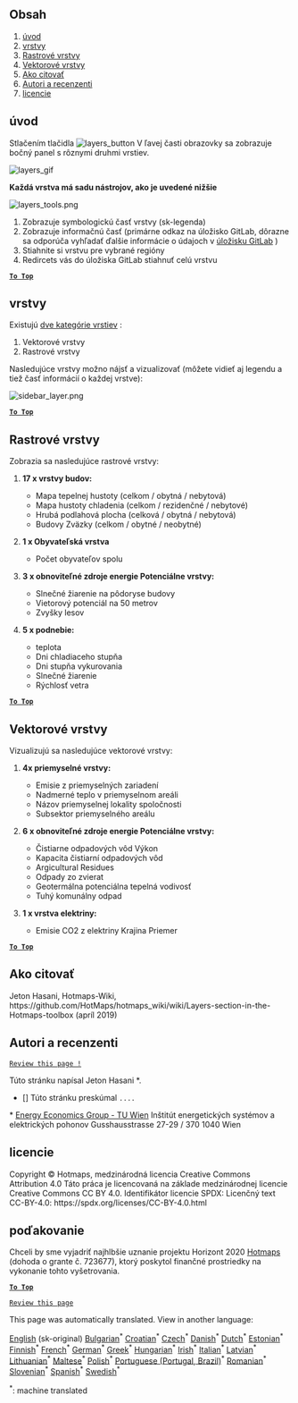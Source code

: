 <h2> Obsah </h2><ol><li> <a href="#Introduction">úvod</a> </li><li> <a href="#Layers">vrstvy</a> </li><li> <a href="#Raster-Layers">Rastrové vrstvy</a> </li><li> <a href="#Vector-Layers">Vektorové vrstvy</a> </li><li> <a href="#How-to-cite">Ako citovať</a> </li><li> <a href="#Authors-and-reviewers">Autori a recenzenti</a> </li><li> <a href="#License">licencie</a> </li></ol><h2> úvod </h2><p> Stlačením tlačidla <img alt="layers_button" src="https://github.com/HotMaps/hotmaps_wiki/blob/master/Images/general_tool_functionalities_and_structure/layers_button.PNG"/> V ľavej časti obrazovky sa zobrazuje bočný panel s rôznymi druhmi vrstiev. </p><p><img alt="layers_gif" src="https://github.com/HotMaps/hotmaps_wiki/blob/master/Images/general_tool_functionalities_and_structure/layers.gif"/></p><p> <strong>Každá vrstva má sadu nástrojov, ako je uvedené nižšie</strong> </p><p><img alt="layers_tools.png" src="https://github.com/HotMaps/hotmaps_wiki/blob/master/Images/general_tool_functionalities_and_structure/layers_tools.png"/></p><ol><li> Zobrazuje symbologickú časť vrstvy (sk-legenda) </li><li> Zobrazuje informačnú časť (primárne odkaz na úložisko GitLab, dôrazne sa odporúča vyhľadať ďalšie informácie o údajoch v <a href="https://gitlab.com/hotmaps">úložisku GitLab</a> ) </li><li> Stiahnite si vrstvu pre vybrané regióny </li><li> Redircets vás do úložiska GitLab stiahnuť celú vrstvu </li></ol><p><ins> <code><strong><a href="#table-of-contents">To Top</a></strong></code> </ins> </p><h2> vrstvy </h2><p> Existujú <a href="https://www.gislounge.com/geodatabases-explored-vector-and-raster-data">dve kategórie vrstiev</a> : </p><ol><li> Vektorové vrstvy </li><li> Rastrové vrstvy </li></ol><p> Nasledujúce vrstvy možno nájsť a vizualizovať (môžete vidieť aj legendu a tiež časť informácií o každej vrstve): </p><p><img alt="sidebar_layer.png" src="https://github.com/HotMaps/hotmaps_wiki/blob/master/Images/general_tool_functionalities_and_structure/all_layers.png"/></p><p><ins> <code><strong><a href="#table-of-contents">To Top</a></strong></code> </ins> </p><h2> Rastrové vrstvy </h2><p> Zobrazia sa nasledujúce rastrové vrstvy: </p><ol><li><p> <strong>17 x vrstvy budov:</strong> </p><ul><li> Mapa tepelnej hustoty (celkom / obytná / nebytová) </li><li> Mapa hustoty chladenia (celkom / rezidenčné / nebytové) </li><li> Hrubá podlahová plocha (celková / obytná / nebytová) </li><li> Budovy Zväzky (celkom / obytné / neobytné) </li></ul></li><li><p> <strong>1 x Obyvateľská vrstva</strong> </p><ul><li> Počet obyvateľov spolu </li></ul></li><li><p> <strong>3 x obnoviteľné zdroje energie Potenciálne vrstvy:</strong> </p><ul><li> Slnečné žiarenie na pôdoryse budovy </li><li> Vietorový potenciál na 50 metrov </li><li> Zvyšky lesov </li></ul></li><li><p> <strong>5 x podnebie:</strong> </p><ul><li> teplota </li><li> Dni chladiaceho stupňa </li><li> Dni stupňa vykurovania </li><li> Slnečné žiarenie </li><li> Rýchlosť vetra </li></ul></li></ol><p><ins> <code><strong><a href="#table-of-contents">To Top</a></strong></code> </ins> </p><h2> Vektorové vrstvy </h2><p> Vizualizujú sa nasledujúce vektorové vrstvy: </p><ol><li><p> <strong>4x priemyselné vrstvy:</strong> </p><ul><li> Emisie z priemyselných zariadení </li><li> Nadmerné teplo v priemyselnom areáli </li><li> Názov priemyselnej lokality spoločnosti </li><li> Subsektor priemyselného areálu </li></ul></li><li><p> <strong>6 x obnoviteľné zdroje energie Potenciálne vrstvy:</strong> </p><ul><li> Čistiarne odpadových vôd Výkon </li><li> Kapacita čistiarní odpadových vôd </li><li> Argicultural Residues </li><li> Odpady zo zvierat </li><li> Geotermálna potenciálna tepelná vodivosť </li><li> Tuhý komunálny odpad </li></ul></li><li><p> <strong>1 x vrstva elektriny:</strong> </p><ul><li> Emisie CO2 z elektriny Krajina Priemer </li></ul></li></ol><p><ins> <code><strong><a href="#table-of-contents">To Top</a></strong></code> </ins> </p><h2> Ako citovať </h2><p> Jeton Hasani, Hotmaps-Wiki, https://github.com/HotMaps/hotmaps_wiki/wiki/Layers-section-in-the-Hotmaps-toolbox (apríl 2019) </p><h2> Autori a recenzenti </h2><p> <code><a href="https://github.com/HotMaps/hotmaps_wiki/wiki/Layer-Section/_edit">Review this page !</a></code> </p> <p> Túto stránku napísal Jeton Hasani *. </p><ul><li> [] Túto stránku preskúmal <code>....</code> </li></ul><p> * <a href="https://eeg.tuwien.ac.at/">Energy Economics Group - TU Wien</a> Inštitút energetických systémov a elektrických pohonov Gusshausstrasse 27-29 / 370 1040 Wien </p><h2> licencie </h2><p> Copyright © Hotmaps, medzinárodná licencia Creative Commons Attribution 4.0 Táto práca je licencovaná na základe medzinárodnej licencie Creative Commons CC BY 4.0. Identifikátor licencie SPDX: Licenčný text CC-BY-4.0: https://spdx.org/licenses/CC-BY-4.0.html </p><h2> poďakovanie </h2><p> Chceli by sme vyjadriť najhlbšie uznanie projektu Horizont 2020 <a href="https://www.hotmaps-project.eu">Hotmaps</a> (dohoda o grante č. 723677), ktorý poskytol finančné prostriedky na vykonanie tohto vyšetrovania. </p><p><ins> <code><strong><a href="#table-of-contents">To Top</a></strong></code> </ins> </p><p> <code><a href="https://github.com/HotMaps/hotmaps_wiki/wiki/Layer-Section/_edit">Review this page</a></code> </p>

This page was automatically translated. View in another language:

[English](en-Layers-section-in-the-Hotmaps-toolbox) (sk-original) [Bulgarian](bg-Layers-section-in-the-Hotmaps-toolbox)<sup>\*</sup> [Croatian](hr-Layers-section-in-the-Hotmaps-toolbox)<sup>\*</sup> [Czech](cs-Layers-section-in-the-Hotmaps-toolbox)<sup>\*</sup> [Danish](da-Layers-section-in-the-Hotmaps-toolbox)<sup>\*</sup> [Dutch](nl-Layers-section-in-the-Hotmaps-toolbox)<sup>\*</sup> [Estonian](et-Layers-section-in-the-Hotmaps-toolbox)<sup>\*</sup> [Finnish](fi-Layers-section-in-the-Hotmaps-toolbox)<sup>\*</sup> [French](fr-Layers-section-in-the-Hotmaps-toolbox)<sup>\*</sup> [German](de-Layers-section-in-the-Hotmaps-toolbox)<sup>\*</sup> [Greek](el-Layers-section-in-the-Hotmaps-toolbox)<sup>\*</sup> [Hungarian](hu-Layers-section-in-the-Hotmaps-toolbox)<sup>\*</sup> [Irish](ga-Layers-section-in-the-Hotmaps-toolbox)<sup>\*</sup> [Italian](it-Layers-section-in-the-Hotmaps-toolbox)<sup>\*</sup> [Latvian](lv-Layers-section-in-the-Hotmaps-toolbox)<sup>\*</sup> [Lithuanian](lt-Layers-section-in-the-Hotmaps-toolbox)<sup>\*</sup> [Maltese](mt-Layers-section-in-the-Hotmaps-toolbox)<sup>\*</sup> [Polish](pl-Layers-section-in-the-Hotmaps-toolbox)<sup>\*</sup> [Portuguese (Portugal, Brazil)](pt-Layers-section-in-the-Hotmaps-toolbox)<sup>\*</sup> [Romanian](ro-Layers-section-in-the-Hotmaps-toolbox)<sup>\*</sup>  [Slovenian](sl-Layers-section-in-the-Hotmaps-toolbox)<sup>\*</sup> [Spanish](es-Layers-section-in-the-Hotmaps-toolbox)<sup>\*</sup> [Swedish](sv-Layers-section-in-the-Hotmaps-toolbox)<sup>\*</sup> 

<sup>\*</sup>: machine translated
